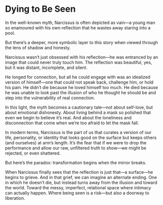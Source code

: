 # Dying to Be Seen


In the well-known myth, Narcissus is often depicted as vain—a young man so enamoured with his own reflection that he wastes away staring into a pool.

But there’s a deeper, more symbolic layer to this story when viewed through the lens of shadow and honesty.

Narcissus wasn’t just obsessed with his reflection—he was entranced by an image that could never truly touch him. The reflection was beautiful, yes, but it was distant, incomplete, and silent.

He longed for connection, but all he could engage with was an idealized version of himself—one that could not speak back, challenge him, or hold his pain. He didn’t die because he loved himself too much. He died because he was unable to look past the illusion of who he thought he should be and step into the vulnerability of real connection.

In this light, the myth becomes a cautionary tale—not about self-love, but about emotional dishonesty. About living behind a mask so polished that even we begin to believe it’s real. And about the loneliness and disconnection that come when we’re too afraid to let the mask fall.

In modern terms, Narcissus is the part of us that curates a version of our life, personality, or identity that looks good on the surface but keeps others (and ourselves) at arm’s length. It’s the fear that if we were to drop the performance and allow our raw, unfiltered truth to show—we might be rejected, or even shattered.

But here’s the paradox: transformation begins when the mirror breaks.

When Narcissus finally sees that the reflection is just that—a surface—he begins to grieve. And in that grief, we can imagine an alternate ending. One in which he doesn’t die, but instead turns away from the illusion and toward the world. Toward the messy, imperfect, relational space where intimacy can actually happen. Where being seen is a risk—but also a doorway to liberation.
